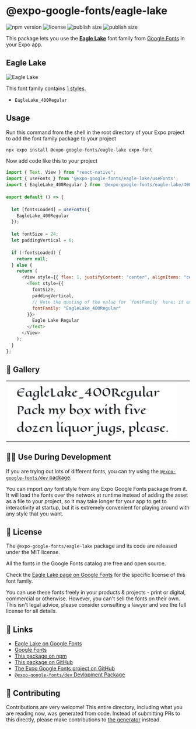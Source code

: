 # @expo-google-fonts/eagle-lake

![npm version](https://flat.badgen.net/npm/v/@expo-google-fonts/eagle-lake)
![license](https://flat.badgen.net/github/license/expo/google-fonts)
![publish size](https://flat.badgen.net/packagephobia/install/@expo-google-fonts/eagle-lake)
![publish size](https://flat.badgen.net/packagephobia/publish/@expo-google-fonts/eagle-lake)

This package lets you use the [**Eagle Lake**](https://fonts.google.com/specimen/Eagle+Lake) font family from [Google Fonts](https://fonts.google.com/) in your Expo app.

## Eagle Lake

![Eagle Lake](./font-family.png)

This font family contains [1 styles](#-gallery).

- `EagleLake_400Regular`

## Usage

Run this command from the shell in the root directory of your Expo project to add the font family package to your project

```sh
npx expo install @expo-google-fonts/eagle-lake expo-font
```

Now add code like this to your project

```js
import { Text, View } from "react-native";
import { useFonts } from '@expo-google-fonts/eagle-lake/useFonts';
import { EagleLake_400Regular } from '@expo-google-fonts/eagle-lake/400Regular';

export default () => {

  let [fontsLoaded] = useFonts({
    EagleLake_400Regular
  });

  let fontSize = 24;
  let paddingVertical = 6;

  if (!fontsLoaded) {
    return null;
  } else {
    return (
      <View style={{ flex: 1, justifyContent: "center", alignItems: "center" }}>
        <Text style={{
          fontSize,
          paddingVertical,
          // Note the quoting of the value for `fontFamily` here; it expects a string!
          fontFamily: "EagleLake_400Regular"
        }}>
          Eagle Lake Regular
        </Text>
      </View>
    );
  }
};
```

## 🔡 Gallery


||||
|-|-|-|
|![EagleLake_400Regular](./400Regular/EagleLake_400Regular.ttf.png)||||


## 👩‍💻 Use During Development

If you are trying out lots of different fonts, you can try using the [`@expo-google-fonts/dev` package](https://github.com/expo/google-fonts/tree/master/font-packages/dev#readme).

You can import _any_ font style from any Expo Google Fonts package from it. It will load the fonts over the network at runtime instead of adding the asset as a file to your project, so it may take longer for your app to get to interactivity at startup, but it is extremely convenient for playing around with any style that you want.


## 📖 License

The `@expo-google-fonts/eagle-lake` package and its code are released under the MIT license.

All the fonts in the Google Fonts catalog are free and open source.

Check the [Eagle Lake page on Google Fonts](https://fonts.google.com/specimen/Eagle+Lake) for the specific license of this font family.

You can use these fonts freely in your products & projects - print or digital, commercial or otherwise. However, you can't sell the fonts on their own. This isn't legal advice, please consider consulting a lawyer and see the full license for all details.

## 🔗 Links

- [Eagle Lake on Google Fonts](https://fonts.google.com/specimen/Eagle+Lake)
- [Google Fonts](https://fonts.google.com/)
- [This package on npm](https://www.npmjs.com/package/@expo-google-fonts/eagle-lake)
- [This package on GitHub](https://github.com/expo/google-fonts/tree/master/font-packages/eagle-lake)
- [The Expo Google Fonts project on GitHub](https://github.com/expo/google-fonts)
- [`@expo-google-fonts/dev` Devlopment Package](https://github.com/expo/google-fonts/tree/master/font-packages/dev)

## 🤝 Contributing

Contributions are very welcome! This entire directory, including what you are reading now, was generated from code. Instead of submitting PRs to this directly, please make contributions to [the generator](https://github.com/expo/google-fonts/tree/master/packages/generator) instead.
